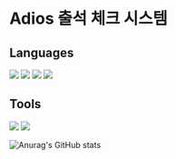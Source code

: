 # Adios 출석 체크 시스템

## Languages

<img src="https://img.shields.io/badge/Python-3776AB?style=flat-square&logo=Python&logoColor=FFFFFF"/> <img src="https://img.shields.io/badge/MySQL-F2F2F2?style=flat-square&logo=MySQL&logoColor=4479A1"/> <img src="https://img.shields.io/badge/DJango-F2F2F2?style=flat-square&logo=DJango&logoColor=092E20"/> <img src="https://img.shields.io/badge/Google Cloud Platform-F2F2F2?style=flat-square&logo=Google Cloud&logoColor=4285F4"/>

## Tools

<img src="https://img.shields.io/badge/Git-F05032?style=flat-square&logo=git&logoColor=FFFFFF"/> <img src="https://img.shields.io/badge/intellij idea-000000?style=flat-square&logo=intellijidea&logoColor=FFFFFF"/>

![Anurag's GitHub stats](https://github-readme-stats.vercel.app/api?username=y2chan&show_icons=true&theme=dark)
